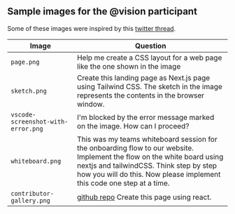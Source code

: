 ## Sample images for the @vision participant

Some of these images were inspired by this [twitter thread](https://twitter.com/sairahul1/status/1708704613141270652?s=46&t=XpChoDegS_lURnya5OPlAQ).

| Image | Question |
| --- | --- |
| `page.png` | Help me create a CSS layout for a web page like the one shown in the image |
| `sketch.png` | Create this landing page as Next.js page using Tailwind CSS. The sketch in the image represents the contents in the browser window. |
| `vscode-screenshot-with-error.png` | I'm blocked by the error message marked on the image. How can I proceed? |
| `whiteboard.png` | This was my teams whiteboard session for the onboarding flow to our website. Implement the flow on the white board using nextjs and tailwindCSS. Think step by step how you will do this. Now please implement this code one step at a time. |
| `contributor-gallery.png` | [github repo](https://github.com/lostintangent/contributor-gallery) Create this page using react. |
